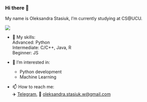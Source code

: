 ### Hi there 👋 
My name is Oleksandra Stasiuk, I’m currently studying at CS@UCU.  

<p>
<img align="center" src="https://github-readme-stats.vercel.app/api?username=oleksadobush&show_icons=true&hide_title=true&count_private=true&disable_animations=false&theme=github_dark&line_height=33&hide_rank=true"/>
</p>

- 🍳 My skills:    
  Advanced: Python      
  Intermediate: C/C++, Java, R     
  Beginner: JS    

- 🤔 I’m interested in:
  - Python development
  - Machine Learning



- 📫 How to reach me:      
:airplane: [Telegram](https://t.me/Kvera_kolin), :email: oleksandra.stasiuk.w@gmail.com
